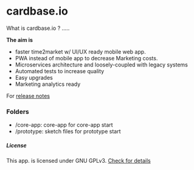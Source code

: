 # cardbase.io

What is cardbase.io ?
.....

**The aim is** 
- faster time2market w/ UI/UX ready mobile web app.
- PWA instead of mobile app to decrease Marketing costs.
- Microservices architecture and loosely-coupled with legacy systems
- Automated tests to increase quality
- Easy upgrades
- Marketing analytics ready


For [release notes](https://github.com/tansudasli/cardbase.io/wiki)

### Folders

- /core-app: core-app for core-app start
- /prototype: sketch files for prototype start

##### License

This app. is licensed under GNU GPLv3. [Check for details](LICENSE)
